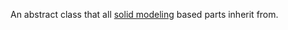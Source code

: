 An abstract class that all [solid modeling](https://developer.roblox.com/articles/3D-Modeling-with-Parts) based parts inherit from.